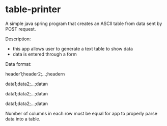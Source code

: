 # table-printer
A simple java spring program that creates an ASCII table from data sent by POST request.

Description:
- this app allows user to generate a text table to show data
- data is entered through a form

Data format:

header1;header2;...;headern

data1;data2;...;datan

data1;data2;...;datan

data1;data2;...;datan


Number of columns in each row must be equal for app to properly parse data into a table.
